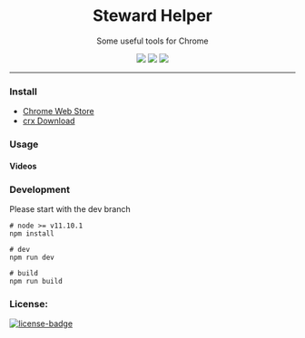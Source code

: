 <h1 align="center">Steward Helper</h1>
<p align="center">Some useful tools for Chrome</p>
<p align="center">
   <a href="https://github.com/solobat/Steward/releases"><img src="https://img.shields.io/badge/lastest_version-1.0.1-blue.svg"></a>
   <a target="_blank" href="https://chrome.google.com/webstore/detail/jglmompgeddkbcdamdknmebaimldkkbl"><img src="https://img.shields.io/badge/download-_chrome_webstore-brightgreen.svg"></a>
   <a href="http://static.oksteward.com/steward_helper-1.0.1.crx"><img src="https://img.shields.io/badge/download-_crx-brightgreen.svg"></a>

</p>

***

### Install
- [Chrome Web Store](https://chrome.google.com/webstore/detail/steward-helper/hcnekoladldejmeindnhpjkfhjadcick)
- [crx Download](http://static.oksteward.com/steward-helper-1.0.1.crx)

### Usage

#### Videos


### Development
Please start with the dev branch
````
# node >= v11.10.1
npm install

# dev
npm run dev

# build
npm run build
````

### License:
[![license-badge]][license-link]

<!-- Link -->
[version-badge]:    https://img.shields.io/badge/lastest_version-1.0.1-blue.svg
[version-link]:     https://github.com/solobat/Steward-Helper
[chrome-badge]:     https://img.shields.io/badge/download-_chrome_webstore-brightgreen.svg
[offline-badge]:    https://img.shields.io/badge/download-_crx-brightgreen.svg
[offline-link]:     http://static.oksteward.com/steward-helper-1.0.1.crx
[license-badge]:    https://img.shields.io/github/license/mashape/apistatus.svg
[license-link]:     https://opensource.org/licenses/MIT
